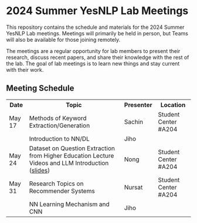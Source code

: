 # 2024 Summer YesNLP Lab Meetings

This repository contains the schedule and materials for the 2024 Summer YesNLP Lab meetings. Meetings will primarily be held in person, but Teams will also be available for those joining remotely. 

The meetings are a regular opportunity for lab members to present their research, discuss recent papers, and share their knowledge with the rest of the lab. The goal of lab meetings is to learn new things and stay current with their work.

## Meeting Schedule

<table>
  <tr>
    <th>Date</th>
    <th>Topic</th>
    <th>Presenter</th>
    <th>Location</th>
  </tr>
  <tr>
    <td>May 17</td>
    <td>Methods of Keyword Extraction/Generation</td>
    <td>Sachin</td>
    <td>Student Center #A204</td>
  </tr>
  <tr>
    <td></td>
    <td>Introduction to NN/DL</td>
    <td>Jiho</td>
    <td></td>
  </tr>
  <tr>
    <td>May 24</td>
    <td>Dataset on Question Extraction from Higher Education
        Lecture Videos and LLM Introduction (<a href="https://docs.google.com/presentation/d/1567lEVeATrf2CYPPNEu9v9kgSYXsiMYze79BTpm5QwY/edit?usp=sharing">slides</a>)
    </td>
    <td>Nong</td>
    <td>Student Center #A204</td>
  </tr>
  <tr>
    <td>May 31</td>
    <td>Research Topics on Recommender Systems</td>
    <td>Nursat</td>
    <td>Student Center #A204</td>
  </tr>
  <tr>
    <td></td>
    <td>NN Learning Mechanism and CNN</td>
    <td>Jiho</td>
    <td></td>
  </tr>
</table>




